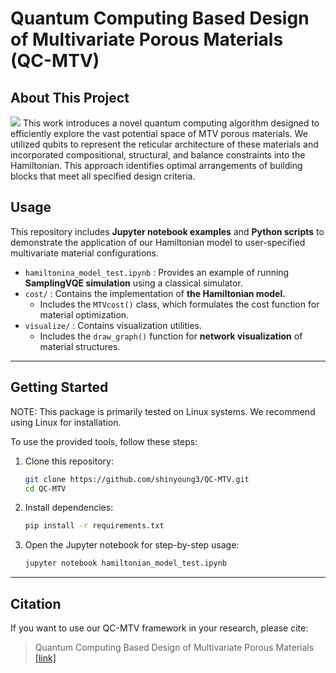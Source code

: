 # Quantum Computing Based Design of Multivariate Porous Materials (QC-MTV)


## About This Project
<img src="images/image.jpg">
This work introduces a novel quantum computing algorithm designed to efficiently explore the vast potential space of MTV porous materials. We utilized qubits to represent the reticular architecture of these materials and incorporated compositional, structural, and balance constraints into the Hamiltonian. This approach identifies optimal arrangements of building blocks that meet all specified design criteria. 

## Usage

This repository includes **Jupyter notebook examples** and **Python scripts** to demonstrate the application of our Hamiltonian model to user-specified multivariate material configurations.

- `hamiltonina_model_test.ipynb` : Provides an example of running **SamplingVQE simulation** using a classical simulator. 
- `cost/` : Contains the implementation of **the Hamiltonian model.**
  - Includes the `MTVcost()` class, which formulates the cost function for material optimization.
- `visualize/` : Contains visualization utilities.
  - Includes the `draw_graph()` function for **network visualization** of material structures.

***

## Getting Started

NOTE: This package is primarily tested on Linux systems. We recommend using Linux for installation.

To use the provided tools, follow these steps:

1. Clone this repository:

   ```bash
   git clone https://github.com/shinyoung3/QC-MTV.git
   cd QC-MTV
   ```

2. Install dependencies:

   ```bash
   pip install -r requirements.txt
   ```

3. Open the Jupyter notebook for step-by-step usage:

   ```bash
   jupyter notebook hamiltonian_model_test.ipynb
   ```

***



## Citation

If you want to use our QC-MTV framework in your research, please cite:

>  Quantum Computing Based Design of Multivariate Porous Materials [[link]](https://arxiv.org/abs/2502.06339)





